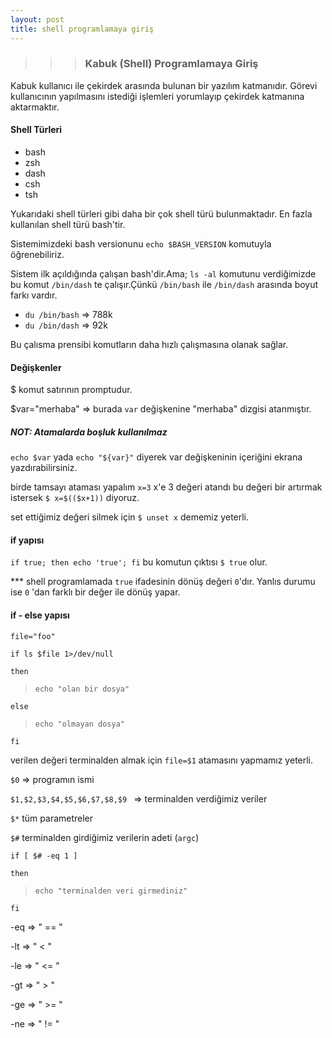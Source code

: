 ```yaml
---
layout: post
title: shell programlamaya giriş
---
```


>>> ### Kabuk (Shell) Programlamaya Giriş

Kabuk kullanıcı ile çekirdek arasında bulunan bir yazılım katmanıdır. Görevi 
kullanıcının yapılmasını istediği işlemleri yorumlayıp çekirdek katmanına aktarmaktır.

#### Shell Türleri
* bash
* zsh
* dash
* csh
* tsh

Yukarıdaki shell türleri gibi daha bir çok shell türü bulunmaktadır. En fazla kullanılan shell türü bash'tir.


Sistemimizdeki bash versionunu `echo $BASH_VERSION` komutuyla öğrenebiliriz.

Sistem ilk açıldığında çalışan bash'dir.Ama;
`ls -al` komutunu verdiğimizde bu komut `/bin/dash` te çalışır.Çünkü `/bin/bash` ile `/bin/dash` arasında boyut farkı vardır.

* `du /bin/bash` => 788k
* `du /bin/dash` => 92k 

Bu çalısma prensibi komutların daha hızlı çalışmasına olanak sağlar.

#### Değişkenler

$ komut satırının promptudur.

$var="merhaba" => burada `var` değişkenine "merhaba" dizgisi atanmıştır.

##### NOT: Atamalarda boşluk kullanılmaz

`echo $var` yada `echo "${var}"` diyerek var değişkeninin içeriğini ekrana yazdırabilirsiniz.

birde tamsayı ataması yapalım `x=3` x'e 3 değeri atandı bu değeri bir artırmak istersek `$ x=$(($x+1))` diyoruz.

set ettiğimiz değeri silmek için `$ unset x` dememiz yeterli.

#### if yapısı

 `if true; then echo 'true'; fi`
bu komutun çıktısı `$ true` olur.

*** shell programlamada `true`
 ifadesinin dönüş değeri `0`'dır. Yanlıs durumu ise `0` 'dan farklı bir değer ile dönüş yapar.

#### if - else yapısı

`file="foo"`

`if ls $file 1>/dev/null`

`then`

> `echo "olan bir dosya"`

`else`

> `echo "olmayan dosya"`

`fi`

 verilen değeri terminalden almak için `file=$1` atamasını yapmamız yeterli.


` $0 ` => programın ismi

 ` $1,$2,$3,$4,$5,$6,$7,$8,$9  ` => terminalden verdiğimiz veriler

` $* ` tüm parametreler

`$#` terminalden girdiğimiz verilerin adeti (`argc`)


`if [ $# -eq 1 ] `

`then`

> `echo "terminalden veri girmediniz" `

`fi`

-eq => " == "

-lt => " < "

-le => " <= "

-gt => " > "

-ge => " >= "

-ne => " != "


